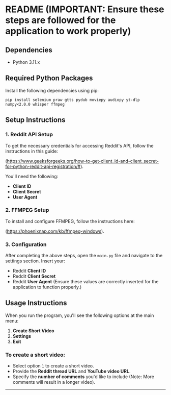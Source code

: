 # README (IMPORTANT: Ensure these steps are followed for the application to work properly)

## Dependencies
- Python 3.11.x

## Required Python Packages
Install the following dependencies using pip:
```
pip install selenium praw gtts pydub moviepy audiopy yt-dlp numpy<2.0.0 whisper ffmpeg
```

## Setup Instructions

### 1. Reddit API Setup
To get the necessary credentials for accessing Reddit's API, follow the instructions in this guide: 

(https://www.geeksforgeeks.org/how-to-get-client_id-and-client_secret-for-python-reddit-api-registration/#).

You'll need the following:
- **Client ID**
- **Client Secret**
- **User Agent**

### 2. FFMPEG Setup
To install and configure FFMPEG, follow the instructions here: 

(https://phoenixnap.com/kb/ffmpeg-windows).

### 3. Configuration
After completing the above steps, open the `main.py` file and navigate to the settings section. Insert your:
- Reddit **Client ID**
- Reddit **Client Secret**
- Reddit **User Agent**
(Ensure these values are correctly inserted for the application to function properly.)

## Usage Instructions

When you run the program, you'll see the following options at the main menu:
1. **Create Short Video**
2. **Settings**
3. **Exit**

### To create a short video:
- Select option `1` to create a short video.
- Provide the **Reddit thread URL** and **YouTube video URL**.
- Specify the **number of comments** you'd like to include (Note: More comments will result in a longer video).

--- 
